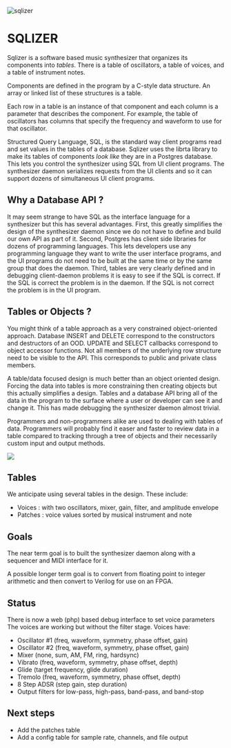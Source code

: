 ![sqlizer](https://felined.cat/sqlizer/sqlizer.jpeg)

# SQLIZER

Sqlizer is a software based music synthesizer that organizes its components
into *tables*.  There is a table of oscillators, a table of voices, and a
table of instrument notes.  

Components are defined in the program by a C-style data structure.  An array
or linked list of these structures is a table.

Each row in a table is an instance of that component and each column is a
parameter that describes the component.  For example, the table of
oscillators has columns that specify the frequency and waveform to use
for that oscillator.

Structured Query Language, SQL, is the standard way client programs read
and set values in the tables of a database.  Sqlizer uses the librta library
to make its tables of components *look like* they are in a Postgres database.
This lets you control the synthesizer using SQL from UI client programs.
The synthesizer daemon serializes requests from the UI clients and so it can
support dozens of simultaneous UI client programs.

## Why a Database API ?
It may seem strange to have SQL as the interface language for a synthesizer
but this has several advantages.  First, this greatly simplifies the design
of the synthesizer daemon since we do not have to define and build our own
API as part of it.  Second, Postgres has client side libraries for dozens of
programming languages.  This lets developers use any programming language
they want to write the user interface programs, and the UI programs do not
need to be built at the same time or by the same group that does the daemon.
Third, tables are very clearly defined and in debugging client-daemon problems
it is easy to see if the SQL is correct.  If the SQL is correct the problem
is in the daemon.  If the SQL is not correct the problem is in the UI program.

## Tables or Objects ?
You might think of a table approach as a very constrained object-oriented
approach.  Database INSERT and DELETE correspond to the constructors and
destructors of an OOD.  UPDATE and SELECT callbacks correspond to object
accessor functions.  Not all members of the underlying row structure need
to be visible to the API.  This corresponds to public and private class
members.

A table/data focused design is much better than an object oriented design.
Forcing the data into tables is more constraining then creating objects but
this actually simplifies a design.  Tables and a database API bring all of
the data in the program to the surface where a user or developer can see
it and change it.  This has made debugging the synthesizer daemon almost
trivial.

Programmers and non-programmers alike are used to dealing with tables of
data.  Programmers will probably find it easer and faster to review data 
in a table compared to tracking through a tree of objects and their
necessarily custom input and output methods.

![](sqlizerarch.svg)

## Tables
We anticipate using several tables in the design.  These include:
- Voices : with two oscillators, mixer, gain, filter, and amplitude envelope
- Patches : voice values sorted by musical instrument and note

## Goals
The near term goal is to built the synthesizer daemon along with a sequencer
and MIDI interface for it.

A possible longer term goal is to convert from floating point to integer
arithmetic and then convert to Verilog for use on an FPGA.

## Status
There is now a web (php) based debug interface to set voice parameters
The voices are working but without the filter stage.  Voices have:
- Oscillator #1 (freq, waveform, symmetry, phase offset, gain)
- Oscillator #2 (freq, waveform, symmetry, phase offset, gain)
- Mixer (none, sum, AM, FM, ring, hardsync)
- Vibrato (freq, waveform, symmetry, phase offset, depth)
- Glide (target frequency, glide duration)
- Tremolo (freq, waveform, symmetry, phase offset, depth)
- 8 Step ADSR (step gain, step duration)
- Output filters for low-pass, high-pass, band-pass, and band-stop

## Next steps
- Add the patches table
- Add a config table for sample rate, channels, and file output
 
